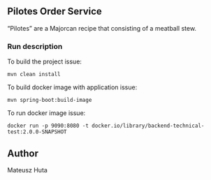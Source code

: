 ## Pilotes Order Service

“Pilotes” are a Majorcan recipe that consisting of a meatball stew.


### Run description

To build the project issue:
```shell
mvn clean install
```

To build docker image with application issue:
```shell
mvn spring-boot:build-image
```

To run docker image issue:
```shell
docker run -p 9090:8080 -t docker.io/library/backend-technical-test:2.0.0-SNAPSHOT
```

## Author
Mateusz Huta